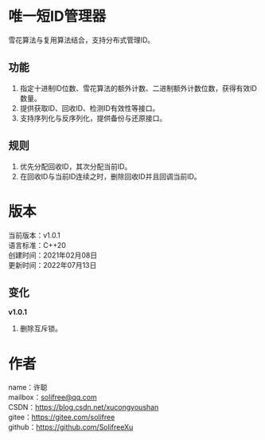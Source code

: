 # 唯一短ID管理器
雪花算法与复用算法结合，支持分布式管理ID。

## 功能
1. 指定十进制ID位数、雪花算法的额外计数、二进制额外计数位数，获得有效ID数量。
2. 提供获取ID、回收ID、检测ID有效性等接口。
3. 支持序列化与反序列化，提供备份与还原接口。

## 规则
1. 优先分配回收ID，其次分配当前ID。
2. 在回收ID与当前ID连续之时，删除回收ID并且回调当前ID。

# 版本
当前版本：v1.0.1  
语言标准：C++20  
创建时间：2021年02月08日  
更新时间：2022年07月13日

## 变化
**v1.0.1**
1. 删除互斥锁。

# 作者
name：许聪  
mailbox：solifree@qq.com  
CSDN：https://blog.csdn.net/xucongyoushan  
gitee：https://gitee.com/solifree  
github：https://github.com/SolifreeXu
